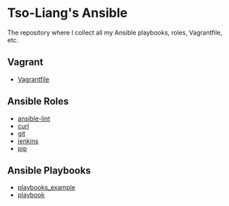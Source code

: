 Tso-Liang's Ansible 
===================

The repository where I collect all my Ansible playbooks, roles, Vagrantfile, etc.

Vagrant
-------

* [Vagrantfile](Vagrantfile)

Ansible Roles
--------------

* [ansible-lint](roles/ansible-lint)
* [curl](roles/curl)
* [git](roles/git)
* [jenkins](roles/jenkins)
* [pip](roles/pip)

Ansible Playbooks
-----------------

* [playbooks_example](playbook_example.yml)
* [playbook](playbook.yml)
